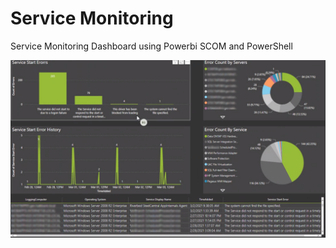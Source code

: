 # Service Monitoring
Service Monitoring Dashboard using Powerbi SCOM and PowerShell

![Dashboard](./Images/dashboard.png)
